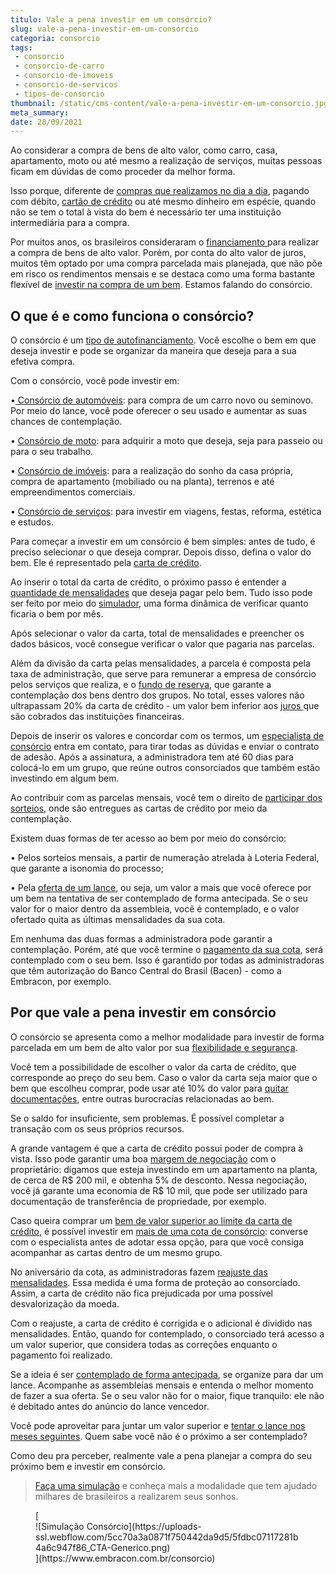 ```yaml
---
titulo: Vale a pena investir em um consórcio?
slug: vale-a-pena-investir-em-um-consorcio
categoria: consorcio
tags:
 - consorcio
 - consorcio-de-carro
 - consorcio-de-imoveis
 - consorcio-de-servicos
 - tipos-de-consorcio
thumbnail: /static/cms-content/vale-a-pena-investir-em-um-consorcio.jpg
meta_summary: 
date: 28/09/2021
---
```

Ao considerar a compra de bens de alto valor, como carro, casa, apartamento, moto ou até mesmo a realização de serviços, muitas pessoas ficam em dúvidas de como proceder da melhor forma.

Isso porque, diferente de [compras que realizamos no dia a dia](https://www.embracon.com.br/blog/como-economizar-nas-contas-de-casa-em-tempos-de-crise-economica), pagando com débito, [cartão de crédito](https://www.embracon.com.br/blog/divida-de-cartao-de-credito-como-sair-dela-e-nao-entrar-mais) ou até mesmo dinheiro em espécie, quando não se tem o total à vista do bem é necessário ter uma instituição intermediária para a compra.

Por muitos anos, os brasileiros consideraram o [financiamento ](https://www.embracon.com.br/blog/financiamento-ou-consorcio-o-que-e-melhor-na-compra-de-um-imovel)para realizar a compra de bens de alto valor. Porém, por conta do alto valor de juros, muitos têm optado por uma compra parcelada mais planejada, que não põe em risco os rendimentos mensais e se destaca como uma forma bastante flexível de [investir na compra de um bem](https://www.embracon.com.br/blog/8-motivos-que-comprovam-que-consorcio-e-investimento). Estamos falando do consórcio.

O que é e como funciona o consórcio?
------------------------------------

O consórcio é um [tipo de autofinanciamento](https://www.embracon.com.br/blog/autofinanciamento-o-que-e-e-como-um-consorcio-pode-ajuda-lo). Você escolhe o bem em que deseja investir e pode se organizar da maneira que deseja para a sua efetiva compra.

Com o consórcio, você pode investir em:

 •[ Consórcio de automóveis](https://www.embracon.com.br/blog/guia-completo-para-a-compra-do-primeiro-carro): para compra de um carro novo ou seminovo. Por meio do lance, você pode oferecer o seu usado e aumentar as suas chances de contemplação.

 • [Consórcio de moto](https://www.embracon.com.br/blog/guia-completo-de-como-comprar-uma-moto-com-consorcio): para adquirir a moto que deseja, seja para passeio ou para o seu trabalho.

 • [Consórcio de imóveis](https://www.embracon.com.br/blog/guia-completo-consorcio-imobiliario): para a realização do sonho da casa própria, compra de apartamento (mobiliado ou na planta), terrenos e até empreendimentos comerciais.

 • [Consórcio de serviços](https://www.embracon.com.br/blog/consorcio-de-servicos-tudo-o-que-voce-precisa-saber-sobre-o-assunto): para investir em viagens, festas, reforma, estética e estudos.

Para começar a investir em um consórcio é bem simples: antes de tudo, é preciso selecionar o que deseja comprar. Depois disso, defina o valor do bem. Ele é representado pela [carta de crédito](https://www.embracon.com.br/blog/tudo-o-que-voce-precisa-saber-sobre-a-carta-de-credito-de-consorcios).

Ao inserir o total da carta de crédito, o próximo passo é entender a [quantidade de mensalidades](https://www.embracon.com.br/blog/11-coisas-que-voce-precisa-saber-sobre-a-parcela-do-consorcio) que deseja pagar pelo bem. Tudo isso pode ser feito por meio do [simulador](https://www.embracon.com.br/blog/entenda-a-importancia-de-fazer-uma-simulacao-antes-de-contratar-um-consorcio), uma forma dinâmica de verificar quanto ficaria o bem por mês.

Após selecionar o valor da carta, total de mensalidades e preencher os dados básicos, você consegue verificar o valor que pagaria nas parcelas.

Além da divisão da carta pelas mensalidades, a parcela é composta pela taxa de administração, que serve para remunerar a empresa de consórcio pelos serviços que realiza, e o [fundo de reserva](https://www.embracon.com.br/blog/entenda-como-funciona-a-devolucao-do-fundo-de-reserva), que garante a contemplação dos bens dentro dos grupos. No total, esses valores não ultrapassam 20% da carta de crédito - um valor bem inferior aos [juros ](https://www.embracon.com.br/blog/consorcio-nao-tem-juros-entenda)que são cobrados das instituições financeiras.

Depois de inserir os valores e concordar com os termos, um [especialista de consórcio](https://www.embracon.com.br/blog/tudo-o-que-voce-precisa-saber-sobre-a-importancia-de-um-consultor-de-consorcio) entra em contato, para tirar todas as dúvidas e enviar o contrato de adesão. Após a assinatura, a administradora tem até 60 dias para colocá-lo em um grupo, que reúne outros consorciados que também estão investindo em algum bem.

Ao contribuir com as parcelas mensais, você tem o direito de [participar dos sorteios](https://www.embracon.com.br/blog/assembleia-de-consorcio-como-funciona), onde são entregues as cartas de crédito por meio da contemplação.

Existem duas formas de ter acesso ao bem por meio do consórcio:

 • Pelos sorteios mensais, a partir de numeração atrelada à Loteria Federal, que garante a isonomia do processo;

 • Pela [oferta de um lance](https://www.embracon.com.br/blog/como-funcionam-os-tipos-de-lances-no-consorcio), ou seja, um valor a mais que você oferece por um bem na tentativa de ser contemplado de forma antecipada. Se o seu valor for o maior dentro da assembleia, você é contemplado, e o valor ofertado quita as últimas mensalidades da sua cota.

Em nenhuma das duas formas a administradora pode garantir a contemplação. Porém, até que você termine o [pagamento da sua cota](https://www.embracon.com.br/blog/entenda-o-que-e-e-como-funciona-uma-cota-de-consorcio), será contemplado com o seu bem. Isso é garantido por todas as administradoras que têm autorização do Banco Central do Brasil (Bacen) - como a Embracon, por exemplo.

Por que vale a pena investir em consórcio
-----------------------------------------

O consórcio se apresenta como a melhor modalidade para investir de forma parcelada em um bem de alto valor por sua [flexibilidade e segurança](https://www.embracon.com.br/blog/consorcio-e-seguro-saiba-mais).

Você tem a possibilidade de escolher o valor da carta de crédito, que corresponde ao preço do seu bem. Caso o valor da carta seja maior que o bem que escolheu comprar, pode usar até 10% do valor para [quitar documentações](https://www.embracon.com.br/blog/qual-e-a-documentacao-necessaria-para-a-compra-de-um-imovel), entre outras burocracias relacionadas ao bem.

Se o saldo for insuficiente, sem problemas. É possível completar a transação com os seus próprios recursos.

A grande vantagem é que a carta de crédito possui poder de compra à vista. Isso pode garantir uma boa [margem de negociação](https://www.embracon.com.br/blog/4-dicas-para-conseguir-uma-boa-negociacao-na-hora-de-adquirir-o-seu-bem) com o proprietário: digamos que esteja investindo em um apartamento na planta, de cerca de R$ 200 mil, e obtenha 5% de desconto. Nessa negociação, você já garante uma economia de R$ 10 mil, que pode ser utilizado para documentação de transferência de propriedade, por exemplo.

Caso queira comprar um [bem de valor superior ao limite da carta de crédito](https://www.embracon.com.br/blog/e-possivel-comprar-um-bem-maior-do-que-minha-carta-de-credito-a-embracon-responde), é possível investir em [mais de uma cota de consórcio](https://www.embracon.com.br/blog/afinal-posso-fazer-mais-de-um-consorcio-ao-mesmo-tempo-entenda): converse com o especialista antes de adotar essa opção, para que você consiga acompanhar as cartas dentro de um mesmo grupo.

No aniversário da cota, as administradoras fazem [reajuste das mensalidades](https://www.embracon.com.br/blog/reajuste-consorcio-como-e-feito). Essa medida é uma forma de proteção ao consorciado. Assim, a carta de crédito não fica prejudicada por uma possível desvalorização da moeda.

Com o reajuste, a carta de crédito é corrigida e o adicional é dividido nas mensalidades. Então, quando for contemplado, o consorciado terá acesso a um valor superior, que considera todas as correções enquanto o pagamento foi realizado.

Se a ideia é ser [contemplado de forma antecipada](https://www.embracon.com.br/blog/antecipar-parcelas-do-consorcio-vale-a-pena), se organize para dar um lance. Acompanhe as assembleias mensais e entenda o melhor momento de fazer a sua oferta. Se o seu valor não for o maior, fique tranquilo: ele não é debitado antes do anúncio do lance vencedor.

Você pode aproveitar para juntar um valor superior e [tentar o lance nos meses seguintes](https://www.embracon.com.br/blog/como-fazer-oferta-de-lance-em-consorcio). Quem sabe você não é o próximo a ser contemplado?

Como deu pra perceber, realmente vale a pena planejar a compra do seu próximo bem e investir em consórcio.

> [Faça uma simulação](https://www.embracon.com.br/consorcio) e conheça mais a modalidade que tem ajudado milhares de brasileiros a realizarem seus sonhos.

<figure class="w-richtext-figure-type-image w-richtext-align-center">[<div>![Simulação Consórcio](https://uploads-ssl.webflow.com/5cc70a3a0871f750442da9d5/5fdbc07117281b4a6c947f86_CTA-Generico.png)</div>](https://www.embracon.com.br/consorcio)</figure>
